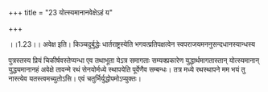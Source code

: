 +++
title = "23 योत्स्यमानानवेक्षेऽहं य"

+++
  
  
।।1.23।। अवेक्ष इति। किञ्चदुर्बुद्धेः धार्तराष्ट्रस्येति
भगवत्प्रतिपक्षत्वेन स्वपराजयमननुसन्दधानस्यान्धस्य  
  
पुत्रस्तस्य प्रियं चिकीर्षवस्तेप्यन्धा एव तथाभूता येऽत्र समागताः
सम्यक्प्रकारेण युद्धार्थमागतास्तान् योत्स्यमानान् युद्ध्यमानानहं अवेक्षे
तावन्मे रथं सेनयोर्मध्ये स्थापयेति पूर्वेणैव सम्बन्धः। तत्र मध्ये
रथस्थापने मम भयं तु नास्त्येव यतस्त्वमच्युतोऽसि। एवं
चतुर्भिर्युद्धोपमोऽप्युक्तः।  
  
  
  
